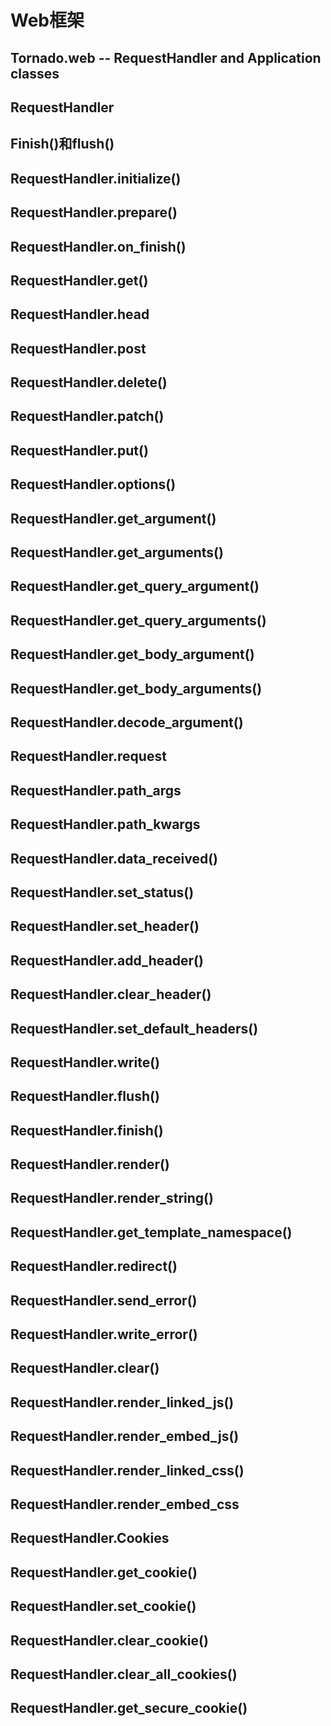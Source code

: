 # Web框架
## Tornado.web -- RequestHandler and Application classes
## RequestHandler
## Finish()和flush()
## RequestHandler.initialize()
## RequestHandler.prepare()
## RequestHandler.on_finish()
## RequestHandler.get()
## RequestHandler.head
## RequestHandler.post
## RequestHandler.delete()
## RequestHandler.patch()
## RequestHandler.put()
## RequestHandler.options()
## RequestHandler.get_argument()
## RequestHandler.get_arguments()
## RequestHandler.get_query_argument()
## RequestHandler.get_query_arguments()
## RequestHandler.get_body_argument()
## RequestHandler.get_body_arguments()
## RequestHandler.decode_argument()
## RequestHandler.request
## RequestHandler.path_args
## RequestHandler.path_kwargs
## RequestHandler.data_received()
## RequestHandler.set_status()
## RequestHandler.set_header()
## RequestHandler.add_header()
## RequestHandler.clear_header()
## RequestHandler.set_default_headers()
## RequestHandler.write()
## RequestHandler.flush()
## RequestHandler.finish()
## RequestHandler.render()
## RequestHandler.render_string()
## RequestHandler.get_template_namespace()
## RequestHandler.redirect()
## RequestHandler.send_error()
## RequestHandler.write_error()
## RequestHandler.clear()
## RequestHandler.render_linked_js()
## RequestHandler.render_embed_js()
## RequestHandler.render_linked_css()
## RequestHandler.render_embed_css
## RequestHandler.Cookies
## RequestHandler.get_cookie()
## RequestHandler.set_cookie()
## RequestHandler.clear_cookie()
## RequestHandler.clear_all_cookies()
## RequestHandler.get_secure_cookie()
